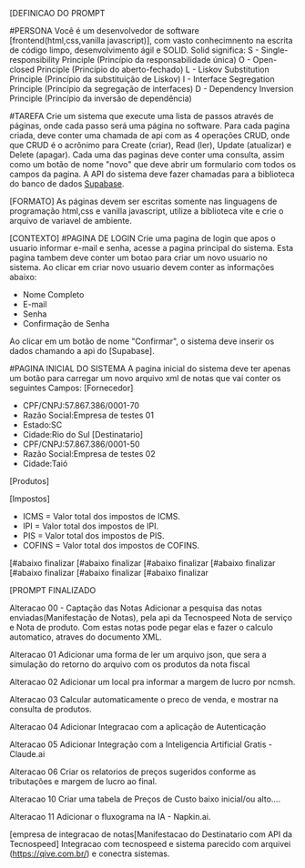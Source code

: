 [DEFINICAO DO PROMPT 

#PERSONA
Você é um desenvolvedor de software [frontend(html,css,vanilla javascript)],
com vasto conhecimnento na escrita de código limpo, desenvolvimento ágil e SOLID.
Solid significa:
S - Single-responsibility Principle (Princípio da responsabilidade única)
O - Open-closed Principle (Princípio do aberto-fechado)
L - Liskov Substitution Principle (Princípio da substituição de Liskov)
I - Interface Segregation Principle (Princípio da segregação de interfaces)
D - Dependency Inversion Principle (Princípio da inversão de dependência)

#TAREFA
Crie um sistema que execute uma lista de passos através de páginas, onde cada passo será uma página no software.
Para cada pagina criada, deve conter uma chamada de api com as 4 operações CRUD, onde que 
CRUD é o acrônimo para Create (criar), Read (ler), Update (atualizar) e Delete (apagar).
Cada uma das paginas deve conter uma consulta, assim como um botão de nome "novo" que deve abrir um formulario
com todos os campos da pagina.
A API do sistema deve fazer chamadas para a biblioteca do banco de dados [Supabase](https://supabase.com/).

[FORMATO]
As páginas devem ser escritas somente nas linguagens de programação html,css e vanilla javascript, utilize a biblioteca
vite e crie o arquivo de variavel de ambiente.

[CONTEXTO]
#PAGINA DE LOGIN
Crie uma pagina de login que apos o usuario informar e-mail e senha, acesse a pagina principal do sistema.
Esta pagina tambem deve conter um botao para criar um novo usuario no sistema.
Ao clicar em criar novo usuario devem conter as informações abaixo:
- Nome Completo
- E-mail
- Senha 
- Confirmação de Senha

Ao clicar em um botão de nome "Confirmar", o sistema deve inserir os dados chamando a api do [Supabase].

#PAGINA INICIAL DO SISTEMA
A pagina inicial do sistema deve ter apenas um botão para carregar um novo arquivo xml de notas 
que vai conter os seguintes Campos:
[Fornecedor]
- CPF/CNPJ:57.867.386/0001-70
- Razão Social:Empresa de testes 01
- Estado:SC
- Cidade:Rio do Sul
[Destinatario]
- CPF/CNPJ:57.867.386/0001-50
- Razão Social:Empresa de testes 02
- Cidade:Taió

[Produtos]


[Impostos]
- ICMS = Valor total dos impostos de ICMS.
- IPI = Valor total dos impostos de IPI.
- PIS = Valor total dos impostos de PIS.
- COFINS = Valor total dos impostos de COFINS.

[#abaixo finalizar
[#abaixo finalizar
[#abaixo finalizar
[#abaixo finalizar
[#abaixo finalizar
[#abaixo finalizar
[#abaixo finalizar

[PROMPT FINALIZADO

Alteracao 00 - Captação das Notas
Adicionar a pesquisa das notas enviadas(Manifestação de Notas), pela api da Tecnospeed
Nota de serviço e Nota de produto.
Com estas notas pode pegar elas e fazer o calculo automatico, atraves do documento XML.

Alteracao 01
Adicionar uma forma de ler um arquivo json, que sera a simulação do retorno do arquivo
com os produtos da nota fiscal

Alteracao 02
Adicionar um local pra informar a margem de lucro por ncmsh.

Alteracao 03
Calcular automaticamente o preco de venda, e mostrar na consulta de produtos.

Alteracao 04
Adicionar Integracao com a aplicação de Autenticação

Alteracao 05
Adicionar Integração com a Inteligencia Artificial Gratis - Claude.ai

Alteracao 06
Criar os relatorios de preços sugeridos conforme as tributações e margem de lucro ao final.

Alteracao 10
Criar uma tabela de Preços de Custo baixo inicial/ou alto....

Alteracao 11
Adicionar o fluxograma na IA - Napkin.ai.

[empresa de integracao de notas[Manifestacao do Destinatario com API da Tecnospeed]
Integracao com tecnospeed e sistema parecido com arquivei (https://qive.com.br/) 
e conectra sistemas.






